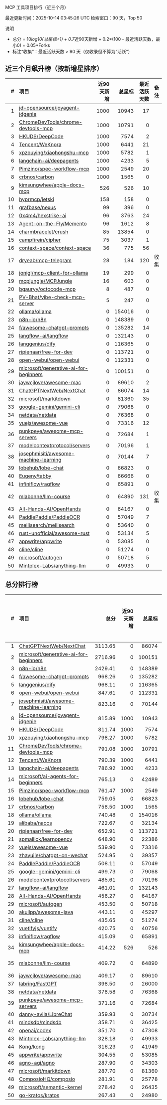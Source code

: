 MCP 工具项目排行（近三个月）

最近更新时间：2025-10-14 03:45:26 UTC
检索窗口：90 天，Top 50

说明
- 总分 = 10*log10(总星标+1) + 0.7*近90天新增 + 0.2*(100 - 最近活跃天数，最小0) + 0.05*Forks
- 标注“收集”：最近活跃天数 > 90 天（仅收录但不算为“活跃”）

## 近三个月飙升榜（按新增星排序）
| # | 项目 | 近90天新增 | 总星标 | 最近活跃天数 | 备注 |
|---:|:-----|-----------:|-------:|------------:|:-----|
| 1 | [jd-opensource/joyagent-jdgenie](https://github.com/jd-opensource/joyagent-jdgenie) | 1000 | 10943 | 17 |  |
| 2 | [ChromeDevTools/chrome-devtools-mcp](https://github.com/ChromeDevTools/chrome-devtools-mcp) | 1000 | 10791 | 0 |  |
| 3 | [HKUDS/DeepCode](https://github.com/HKUDS/DeepCode) | 1000 | 7574 | 2 |  |
| 4 | [Tencent/WeKnora](https://github.com/Tencent/WeKnora) | 1000 | 6441 | 21 |  |
| 5 | [xpzouying/xiaohongshu-mcp](https://github.com/xpzouying/xiaohongshu-mcp) | 1000 | 5782 | 1 |  |
| 6 | [langchain-ai/deepagents](https://github.com/langchain-ai/deepagents) | 1000 | 4233 | 5 |  |
| 7 | [Pimzino/spec-workflow-mcp](https://github.com/Pimzino/spec-workflow-mcp) | 1000 | 2549 | 20 |  |
| 8 | [crbnos/carbon](https://github.com/crbnos/carbon) | 1000 | 1565 | 0 |  |
| 9 | [kimsungwhee/apple-docs-mcp](https://github.com/kimsungwhee/apple-docs-mcp) | 526 | 526 | 10 |  |
| 10 | [hyprmcp/jetski](https://github.com/hyprmcp/jetski) | 158 | 158 | 0 |  |
| 11 | [grafbase/nexus](https://github.com/grafbase/nexus) | 99 | 396 | 0 |  |
| 12 | [0x4m4/hexstrike-ai](https://github.com/0x4m4/hexstrike-ai) | 96 | 3763 | 24 |  |
| 13 | [Agent-on-the-Fly/Memento](https://github.com/Agent-on-the-Fly/Memento) | 96 | 1612 | 8 |  |
| 14 | [charmbracelet/crush](https://github.com/charmbracelet/crush) | 85 | 13854 | 0 |  |
| 15 | [campfirein/cipher](https://github.com/campfirein/cipher) | 75 | 3037 | 1 |  |
| 16 | [context-space/context-space](https://github.com/context-space/context-space) | 36 | 775 | 56 |  |
| 17 | [dryeab/mcp-telegram](https://github.com/dryeab/mcp-telegram) | 28 | 184 | 120 | 收集 |
| 18 | [jonigl/mcp-client-for-ollama](https://github.com/jonigl/mcp-client-for-ollama) | 19 | 299 | 0 |  |
| 19 | [mcpjungle/MCPJungle](https://github.com/mcpjungle/MCPJungle) | 16 | 603 | 0 |  |
| 20 | [bgauryy/octocode-mcp](https://github.com/bgauryy/octocode-mcp) | 8 | 487 | 0 |  |
| 21 | [PV-Bhat/vibe-check-mcp-server](https://github.com/PV-Bhat/vibe-check-mcp-server) | 5 | 247 | 0 |  |
| 22 | [ollama/ollama](https://github.com/ollama/ollama) | 0 | 154016 | 0 |  |
| 23 | [n8n-io/n8n](https://github.com/n8n-io/n8n) | 0 | 148389 | 0 |  |
| 24 | [f/awesome-chatgpt-prompts](https://github.com/f/awesome-chatgpt-prompts) | 0 | 135282 | 14 |  |
| 25 | [langflow-ai/langflow](https://github.com/langflow-ai/langflow) | 0 | 132143 | 0 |  |
| 26 | [langgenius/dify](https://github.com/langgenius/dify) | 0 | 116365 | 0 |  |
| 27 | [ripienaar/free-for-dev](https://github.com/ripienaar/free-for-dev) | 0 | 113721 | 0 |  |
| 28 | [open-webui/open-webui](https://github.com/open-webui/open-webui) | 0 | 112331 | 0 |  |
| 29 | [microsoft/generative-ai-for-beginners](https://github.com/microsoft/generative-ai-for-beginners) | 0 | 100151 | 0 |  |
| 30 | [jaywcjlove/awesome-mac](https://github.com/jaywcjlove/awesome-mac) | 0 | 89610 | 2 |  |
| 31 | [ChatGPTNextWeb/NextChat](https://github.com/ChatGPTNextWeb/NextChat) | 0 | 86074 | 14 |  |
| 32 | [microsoft/markitdown](https://github.com/microsoft/markitdown) | 0 | 81360 | 35 |  |
| 33 | [google-gemini/gemini-cli](https://github.com/google-gemini/gemini-cli) | 0 | 79068 | 0 |  |
| 34 | [netdata/netdata](https://github.com/netdata/netdata) | 0 | 76368 | 0 |  |
| 35 | [vuejs/awesome-vue](https://github.com/vuejs/awesome-vue) | 0 | 73316 | 12 |  |
| 36 | [punkpeye/awesome-mcp-servers](https://github.com/punkpeye/awesome-mcp-servers) | 0 | 72684 | 1 |  |
| 37 | [modelcontextprotocol/servers](https://github.com/modelcontextprotocol/servers) | 0 | 70196 | 1 |  |
| 38 | [josephmisiti/awesome-machine-learning](https://github.com/josephmisiti/awesome-machine-learning) | 0 | 70144 | 7 |  |
| 39 | [lobehub/lobe-chat](https://github.com/lobehub/lobe-chat) | 0 | 66823 | 0 |  |
| 40 | [Eugeny/tabby](https://github.com/Eugeny/tabby) | 0 | 66666 | 0 |  |
| 41 | [infiniflow/ragflow](https://github.com/infiniflow/ragflow) | 0 | 65891 | 0 |  |
| 42 | [mlabonne/llm-course](https://github.com/mlabonne/llm-course) | 0 | 64890 | 131 | 收集 |
| 43 | [All-Hands-AI/OpenHands](https://github.com/All-Hands-AI/OpenHands) | 0 | 64167 | 0 |  |
| 44 | [PaddlePaddle/PaddleOCR](https://github.com/PaddlePaddle/PaddleOCR) | 0 | 57049 | 7 |  |
| 45 | [meilisearch/meilisearch](https://github.com/meilisearch/meilisearch) | 0 | 53640 | 0 |  |
| 46 | [rust-unofficial/awesome-rust](https://github.com/rust-unofficial/awesome-rust) | 0 | 53134 | 5 |  |
| 47 | [appwrite/appwrite](https://github.com/appwrite/appwrite) | 0 | 53085 | 0 |  |
| 48 | [cline/cline](https://github.com/cline/cline) | 0 | 51274 | 0 |  |
| 49 | [microsoft/autogen](https://github.com/microsoft/autogen) | 0 | 50718 | 5 |  |
| 50 | [Mintplex-Labs/anything-llm](https://github.com/Mintplex-Labs/anything-llm) | 0 | 49933 | 0 |  |


## 总分排行榜
| # | 项目 | 总分 | 近90天新增 | 总星标 | Forks | 最近活跃天数 | 备注 |
|---:|:-----|----:|-----------:|-------:|------:|------------:|:-----|
| 1 | [ChatGPTNextWeb/NextChat](https://github.com/ChatGPTNextWeb/NextChat) | 3113.65 | 0 | 86074 | 60942 | 14 |  |
| 2 | [microsoft/generative-ai-for-beginners](https://github.com/microsoft/generative-ai-for-beginners) | 2716.96 | 0 | 100151 | 52939 | 0 |  |
| 3 | [n8n-io/n8n](https://github.com/n8n-io/n8n) | 2429.41 | 0 | 148389 | 47154 | 0 |  |
| 4 | [f/awesome-chatgpt-prompts](https://github.com/f/awesome-chatgpt-prompts) | 968.26 | 0 | 135282 | 17995 | 14 |  |
| 5 | [langgenius/dify](https://github.com/langgenius/dify) | 968.11 | 0 | 116365 | 17949 | 0 |  |
| 6 | [open-webui/open-webui](https://github.com/open-webui/open-webui) | 847.61 | 0 | 112331 | 15542 | 0 |  |
| 7 | [josephmisiti/awesome-machine-learning](https://github.com/josephmisiti/awesome-machine-learning) | 823.16 | 0 | 70144 | 15122 | 7 |  |
| 8 | [jd-opensource/joyagent-jdgenie](https://github.com/jd-opensource/joyagent-jdgenie) | 815.89 | 1000 | 10943 | 1178 | 17 |  |
| 9 | [HKUDS/DeepCode](https://github.com/HKUDS/DeepCode) | 811.74 | 1000 | 7574 | 1067 | 2 |  |
| 10 | [xpzouying/xiaohongshu-mcp](https://github.com/xpzouying/xiaohongshu-mcp) | 798.27 | 1000 | 5782 | 817 | 1 |  |
| 11 | [ChromeDevTools/chrome-devtools-mcp](https://github.com/ChromeDevTools/chrome-devtools-mcp) | 791.08 | 1000 | 10791 | 615 | 0 |  |
| 12 | [Tencent/WeKnora](https://github.com/Tencent/WeKnora) | 790.39 | 1000 | 6441 | 730 | 21 |  |
| 13 | [langchain-ai/deepagents](https://github.com/langchain-ai/deepagents) | 786.92 | 1000 | 4233 | 633 | 5 |  |
| 14 | [microsoft/ai-agents-for-beginners](https://github.com/microsoft/ai-agents-for-beginners) | 765.13 | 0 | 42489 | 13985 | 2 |  |
| 15 | [Pimzino/spec-workflow-mcp](https://github.com/Pimzino/spec-workflow-mcp) | 761.47 | 1000 | 2549 | 228 | 20 |  |
| 16 | [lobehub/lobe-chat](https://github.com/lobehub/lobe-chat) | 759.05 | 0 | 66823 | 13816 | 0 |  |
| 17 | [crbnos/carbon](https://github.com/crbnos/carbon) | 758.50 | 1000 | 1565 | 131 | 0 |  |
| 18 | [ollama/ollama](https://github.com/ollama/ollama) | 740.48 | 0 | 154016 | 13372 | 0 |  |
| 19 | [alibaba/nacos](https://github.com/alibaba/nacos) | 722.67 | 0 | 32134 | 13152 | 0 |  |
| 20 | [ripienaar/free-for-dev](https://github.com/ripienaar/free-for-dev) | 652.91 | 0 | 113721 | 11647 | 0 |  |
| 21 | [spmallick/learnopencv](https://github.com/spmallick/learnopencv) | 648.90 | 0 | 22386 | 11732 | 6 |  |
| 22 | [vuejs/awesome-vue](https://github.com/vuejs/awesome-vue) | 539.90 | 0 | 73316 | 9473 | 12 |  |
| 23 | [zhayujie/chatgpt-on-wechat](https://github.com/zhayujie/chatgpt-on-wechat) | 524.95 | 0 | 39357 | 9448 | 67 |  |
| 24 | [PaddlePaddle/PaddleOCR](https://github.com/PaddlePaddle/PaddleOCR) | 508.11 | 0 | 57049 | 8839 | 7 |  |
| 25 | [google-gemini/gemini-cli](https://github.com/google-gemini/gemini-cli) | 499.73 | 0 | 79068 | 8615 | 0 |  |
| 26 | [modelcontextprotocol/servers](https://github.com/modelcontextprotocol/servers) | 485.61 | 0 | 70196 | 8347 | 1 |  |
| 27 | [langflow-ai/langflow](https://github.com/langflow-ai/langflow) | 461.01 | 0 | 132143 | 7796 | 0 |  |
| 28 | [All-Hands-AI/OpenHands](https://github.com/All-Hands-AI/OpenHands) | 456.27 | 0 | 64167 | 7764 | 0 |  |
| 29 | [microsoft/autogen](https://github.com/microsoft/autogen) | 453.50 | 0 | 50718 | 7749 | 5 |  |
| 30 | [akullpp/awesome-java](https://github.com/akullpp/awesome-java) | 443.11 | 0 | 45297 | 7547 | 4 |  |
| 31 | [cline/cline](https://github.com/cline/cline) | 435.65 | 0 | 51274 | 7371 | 0 |  |
| 32 | [vuetifyjs/vuetify](https://github.com/vuetifyjs/vuetify) | 420.75 | 0 | 40756 | 7093 | 0 |  |
| 33 | [infiniflow/ragflow](https://github.com/infiniflow/ragflow) | 415.09 | 0 | 65891 | 6938 | 0 |  |
| 34 | [kimsungwhee/apple-docs-mcp](https://github.com/kimsungwhee/apple-docs-mcp) | 414.22 | 526 | 526 | 16 | 10 |  |
| 35 | [mlabonne/llm-course](https://github.com/mlabonne/llm-course) | 409.72 | 0 | 64890 | 7232 | 131 | 收集 |
| 36 | [jaywcjlove/awesome-mac](https://github.com/jaywcjlove/awesome-mac) | 409.17 | 0 | 89610 | 6801 | 2 |  |
| 37 | [labring/FastGPT](https://github.com/labring/FastGPT) | 398.50 | 0 | 26000 | 6687 | 0 |  |
| 38 | [netdata/netdata](https://github.com/netdata/netdata) | 378.58 | 0 | 76368 | 6195 | 0 |  |
| 39 | [punkpeye/awesome-mcp-servers](https://github.com/punkpeye/awesome-mcp-servers) | 371.16 | 0 | 72684 | 6055 | 1 |  |
| 40 | [danny-avila/LibreChat](https://github.com/danny-avila/LibreChat) | 359.93 | 0 | 30734 | 5905 | 1 |  |
| 41 | [mindsdb/mindsdb](https://github.com/mindsdb/mindsdb) | 358.71 | 0 | 36425 | 5862 | 0 |  |
| 42 | [openai/codex](https://github.com/openai/codex) | 351.70 | 0 | 47308 | 5699 | 0 |  |
| 43 | [Mintplex-Labs/anything-llm](https://github.com/Mintplex-Labs/anything-llm) | 328.18 | 0 | 49933 | 5224 | 0 |  |
| 44 | [Kong/kong](https://github.com/Kong/kong) | 316.23 | 0 | 41949 | 5000 | 0 |  |
| 45 | [appwrite/appwrite](https://github.com/appwrite/appwrite) | 304.55 | 0 | 53085 | 4746 | 0 |  |
| 46 | [agno-agi/agno](https://github.com/agno-agi/agno) | 287.90 | 0 | 34303 | 4451 | 0 |  |
| 47 | [microsoft/markitdown](https://github.com/microsoft/markitdown) | 287.70 | 0 | 81360 | 4512 | 35 |  |
| 48 | [ComposioHQ/composio](https://github.com/ComposioHQ/composio) | 281.91 | 0 | 25778 | 4356 | 0 |  |
| 49 | [microsoft/semantic-kernel](https://github.com/microsoft/semantic-kernel) | 278.42 | 0 | 26435 | 4284 | 0 |  |
| 50 | [go-kratos/kratos](https://github.com/go-kratos/kratos) | 267.43 | 0 | 24980 | 4117 | 12 |  |
